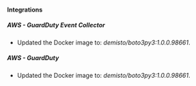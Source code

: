#### Integrations
##### AWS - GuardDuty Event Collector
- Updated the Docker image to: *demisto/boto3py3:1.0.0.98661*.
##### AWS - GuardDuty
- Updated the Docker image to: *demisto/boto3py3:1.0.0.98661*.
